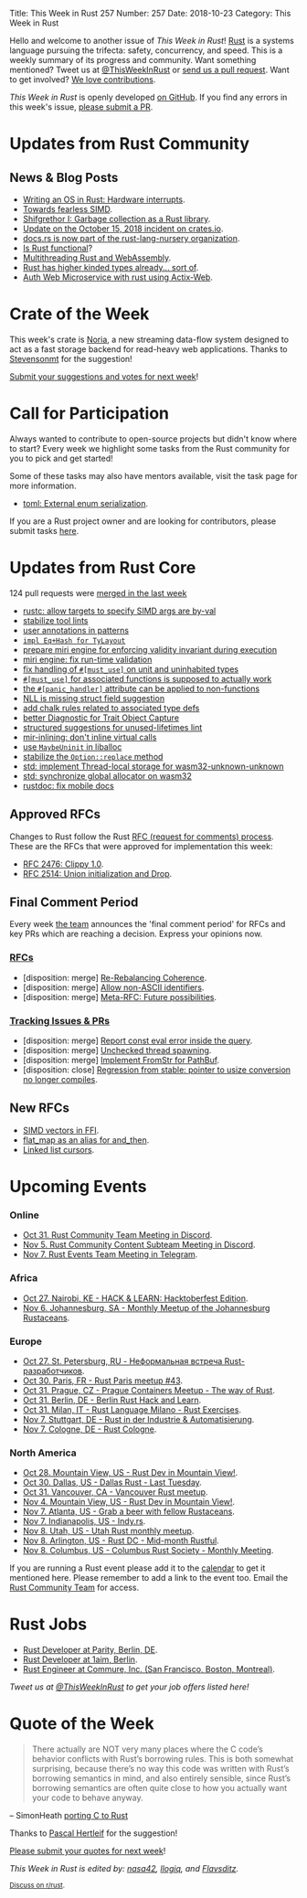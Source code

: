 Title: This Week in Rust 257
Number: 257
Date: 2018-10-23
Category: This Week in Rust

Hello and welcome to another issue of *This Week in Rust*!
[Rust](http://rust-lang.org) is a systems language pursuing the trifecta: safety, concurrency, and speed.
This is a weekly summary of its progress and community.
Want something mentioned? Tweet us at [@ThisWeekInRust](https://twitter.com/ThisWeekInRust) or [send us a pull request](https://github.com/cmr/this-week-in-rust).
Want to get involved? [We love contributions](https://github.com/rust-lang/rust/blob/master/CONTRIBUTING.md).

*This Week in Rust* is openly developed [on GitHub](https://github.com/cmr/this-week-in-rust).
If you find any errors in this week's issue, [please submit a PR](https://github.com/cmr/this-week-in-rust/pulls).

# Updates from Rust Community

## News & Blog Posts

* [Writing an OS in Rust: Hardware interrupts](https://os.phil-opp.com/hardware-interrupts/).
* [Towards fearless SIMD](https://raphlinus.github.io/rust/simd/2018/10/19/fearless-simd.html).
* [Shifgrethor I: Garbage collection as a Rust library](https://boats.gitlab.io/blog/post/shifgrethor-i/).
* [Update on the October 15, 2018 incident on crates.io](https://blog.rust-lang.org/2018/10/19/Update-on-crates.io-incident.html).
* [docs.rs is now part of the rust-lang-nursery organization](https://github.com/rust-lang-nursery/docs.rs).
* [Is Rust functional](https://www.fpcomplete.com/blog/2018/10/is-rust-functional)?
* [Multithreading Rust and WebAssembly](https://rustwasm.github.io/2018/10/24/multithreading-rust-and-wasm.html).
* [Rust has higher kinded types already... sort of](https://joshlf.com/post/2018/10/18/rust-higher-kinded-types-already/).
* [Auth Web Microservice with rust using Actix-Web](https://hgill.io/posts/auth-microservice-rust-actix-web-diesel-complete-tutorial-part-1/).

# Crate of the Week

This week's crate is [Noria](https://crates.io/crates/noria),  a new streaming data-flow system designed to act as a fast storage backend for read-heavy web applications. Thanks to [Stevensonmt](https://users.rust-lang.org/t/crate-of-the-week/2704/464) for the suggestion!

[Submit your suggestions and votes for next week][submit_crate]!

[submit_crate]: https://users.rust-lang.org/t/crate-of-the-week/2704

# Call for Participation

Always wanted to contribute to open-source projects but didn't know where to start?
Every week we highlight some tasks from the Rust community for you to pick and get started!

Some of these tasks may also have mentors available, visit the task page for more information.

* [toml: External enum serialization](https://github.com/alexcrichton/toml-rs/pull/267).

If you are a Rust project owner and are looking for contributors, please submit tasks [here][guidelines].

[guidelines]: https://users.rust-lang.org/t/twir-call-for-participation/4821

# Updates from Rust Core

124 pull requests were [merged in the last week][merged]

[merged]: https://github.com/search?q=is%3Apr+org%3Arust-lang+is%3Amerged+merged%3A2018-10-08..2018-10-15

* [rustc: allow targets to specify SIMD args are by-val](https://github.com/rust-lang/rust/pull/55024)
* [stabilize tool lints](https://github.com/rust-lang/rust/pull/54870)
* [user annotations in patterns](https://github.com/rust-lang/rust/pull/54757)
* [`impl Eq+Hash for TyLayout`](https://github.com/rust-lang/rust/pull/54936)
* [prepare miri engine for enforcing validity invariant during execution](https://github.com/rust-lang/rust/pull/54762)
* [miri engine: fix run-time validation](https://github.com/rust-lang/rust/pull/54955)
* [fix handling of `#[must_use]` on unit and uninhabited types](https://github.com/rust-lang/rust/pull/54920)
* [`#[must_use]` for associated functions is supposed to actually work](https://github.com/rust-lang/rust/pull/55003)
* [the `#[panic_handler]` attribute can be applied to non-functions](https://github.com/rust-lang/rust/pull/54997)
* [NLL is missing struct field suggestion](https://github.com/rust-lang/rust/pull/54831)
* [add chalk rules related to associated type defs](https://github.com/rust-lang/rust/pull/54909)
* [better Diagnostic for Trait Object Capture](https://github.com/rust-lang/rust/pull/54848)
* [structured suggestions for unused-lifetimes lint](https://github.com/rust-lang/rust/pull/54686)
* [mir-inlining: don't inline virtual calls](https://github.com/rust-lang/rust/pull/55046)
* [use `MaybeUninit` in liballoc](https://github.com/rust-lang/rust/pull/54924)
* [stabilize the `Option::replace` method](https://github.com/rust-lang/rust/pull/54904)
* [std: implement Thread-local storage for wasm32-unknown-unknown](https://github.com/rust-lang/rust/pull/54951)
* [std: synchronize global allocator on wasm32](https://github.com/rust-lang/rust/pull/54950)
* [rustdoc: fix mobile docs](https://github.com/rust-lang/rust/pull/54869)

## Approved RFCs

Changes to Rust follow the Rust [RFC (request for comments)
process](https://github.com/rust-lang/rfcs#rust-rfcs). These
are the RFCs that were approved for implementation this week:

* [RFC 2476: Clippy 1.0](https://github.com/rust-lang/rfcs/pull/2476).
* [RFC 2514: Union initialization and Drop](https://github.com/rust-lang/rfcs/pull/2514).

## Final Comment Period

Every week [the team](https://www.rust-lang.org/team.html) announces the
'final comment period' for RFCs and key PRs which are reaching a
decision. Express your opinions now.

### [RFCs](https://github.com/rust-lang/rfcs/labels/final-comment-period)

* [disposition: merge] [Re-Rebalancing Coherence](https://github.com/rust-lang/rfcs/pull/2451).
* [disposition: merge] [Allow non-ASCII identifiers](https://github.com/rust-lang/rfcs/pull/2457).
* [disposition: merge] [Meta-RFC: Future possibilities](https://github.com/rust-lang/rfcs/pull/2561).

### [Tracking Issues & PRs](https://github.com/rust-lang/rust/labels/final-comment-period)

* [disposition: merge] [Report const eval error inside the query](https://github.com/rust-lang/rust/pull/53821).
* [disposition: merge] [Unchecked thread spawning](https://github.com/rust-lang/rust/pull/55043).
* [disposition: merge] [Implement FromStr for PathBuf](https://github.com/rust-lang/rust/pull/55148).
* [disposition: close] [Regression from stable: pointer to usize conversion no longer compiles](https://github.com/rust-lang/rust/issues/54709).

## New RFCs

* [SIMD vectors in FFI](https://github.com/rust-lang/rfcs/pull/2574).
* [flat_map as an alias for and_then](https://github.com/rust-lang/rfcs/pull/2572).
* [Linked list cursors](https://github.com/rust-lang/rfcs/pull/2570).

# Upcoming Events

### Online

* [Oct 31. Rust Community Team Meeting in Discord](https://discordapp.com/channels/442252698964721669/443773747350994945).
* [Nov  5. Rust Community Content Subteam Meeting in Discord](https://discordapp.com/channels/442252698964721669/443773747350994945).
* [Nov  7. Rust Events Team Meeting in Telegram](https://t.me/joinchat/EkKINhHCgZ9llzvPidOssA).

### Africa

* [Oct 27. Nairobi, KE - HACK & LEARN: Hacktoberfest Edition](https://www.meetup.com/Rust-Nairobi/events/255546089).
* [Nov  6. Johannesburg, SA - Monthly Meetup of the Johannesburg Rustaceans](https://www.meetup.com/Johannesburg-Rust-Meetup/events/cpblrnyxpbjb/).

### Europe

* [Oct 27. St. Petersburg, RU - Неформальная встреча Rust-разработчиков](https://www.meetup.com/Rust-%D0%B2-%D0%9F%D0%B8%D1%82%D0%B5%D1%80%D0%B5/events/nhpkmpyxnbkc).
* [Oct 30. Paris, FR - Rust Paris meetup #43](https://www.meetup.com/Rust-Paris/events/255604978).
* [Oct 31. Prague, CZ - Prague Containers Meetup - The way of Rust](https://www.meetup.com/Prague-Containers-Meetup/events/251325363/).
* [Oct 31. Berlin, DE - Berlin Rust Hack and Learn](https://www.meetup.com/opentechschool-berlin/events/rjgkhqyxnbpc/).
* [Oct 31. Milan, IT - Rust Language Milano - Rust Exercises](https://www.meetup.com/rust-language-milano/events/255737296/).
* [Nov  7. Stuttgart, DE - Rust in der Industrie & Automatisierung](https://www.meetup.com/slowtec/events/255390000/).
* [Nov  7. Cologne, DE - Rust Cologne](https://www.meetup.com/RustCologne/events/vnwndpyxpbkb/).

### North America

* [Oct 28. Mountain View, US - Rust Dev in Mountain View!](https://www.meetup.com/Rust-Dev-in-Mountain-View/events/glnfcpyxnblc/).
* [Oct 30. Dallas, US - Dallas Rust - Last Tuesday](https://www.meetup.com/Dallas-Rust/events/zfgwzmyxnbnc/).
* [Oct 31. Vancouver, CA - Vancouver Rust meetup](https://www.meetup.com/Vancouver-Rust/events/xttphqyxnbpc/).
* [Nov  4. Mountain View, US - Rust Dev in Mountain View!](https://www.meetup.com/Rust-Dev-in-Mountain-View/events/glnfcpyxpbgb/).
* [Nov  7. Atlanta, US - Grab a beer with fellow Rustaceans](https://www.meetup.com/Rust-ATL/events/cbcmbqyxpbkb/).
* [Nov  7. Indianapolis, US - Indy.rs](https://www.meetup.com/indyrs/events/mffbtpyxpbkb/).
* [Nov  8. Utah, US - Utah Rust monthly meetup](https://www.meetup.com/utahrust/events/255209655/).
* [Nov  8. Arlington, US - Rust DC - Mid-month Rustful](https://www.meetup.com/RustDC/events/254871472).
* [Nov  8. Columbus, US - Columbus Rust Society - Monthly Meeting](https://www.meetup.com/columbus-rs/events/dbcfrpyxpblb/).

If you are running a Rust event please add it to the [calendar] to get
it mentioned here. Please remember to add a link to the event too.
Email the [Rust Community Team][community] for access.

[calendar]: https://www.google.com/calendar/embed?src=apd9vmbc22egenmtu5l6c5jbfc%40group.calendar.google.com
[community]: mailto:community-team@rust-lang.org

# Rust Jobs

* [Rust Developer at Parity, Berlin, DE](https://paritytech.io/jobs/).
* [Rust Developer at 1aim, Berlin](https://1aim.com/careers).
* [Rust Engineer at Commure, Inc. (San Francisco, Boston, Montreal)](https://www.reddit.com/r/rust/comments/92e67g/commure_healthcare_software_startup_hiring_rust/).

*Tweet us at [@ThisWeekInRust](https://twitter.com/ThisWeekInRust) to get your job offers listed here!*

# Quote of the Week

> There actually are NOT very many places where the C code’s behavior conflicts with Rust’s borrowing rules. This is both somewhat surprising, because there’s no way this code was written with Rust’s borrowing semantics in mind, and also entirely sensible, since Rust’s borrowing semantics are often quite close to how you actually want your code to behave anyway.

– SimonHeath [porting C to Rust](https://wiki.alopex.li/PortingCToRust)

Thanks to [Pascal Hertleif](https://users.rust-lang.org/t/twir-quote-of-the-week/328/565) for the suggestion!

[Please submit your quotes for next week](http://users.rust-lang.org/t/twir-quote-of-the-week/328)!

*This Week in Rust is edited by: [nasa42](https://github.com/nasa42), [llogiq](https://github.com/llogiq), and [Flavsditz](https://github.com/Flavsditz).*

<small>[Discuss on r/rust]().</small>
